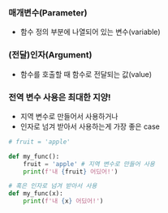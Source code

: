 ### 매개변수(Parameter)

- 함수 정의 부분에 나열되어 있는 변수(variable)



### (전달)인자(Argument)

- 함수를 호출할 때 함수로 전달되는 값(value)



### 전역 변수 사용은 최대한 지양!

- 지역 변수로 만들어서 사용하거나
- 인자로 넘겨 받아서 사용하는게 가장 좋은 case

```python
# fruit = 'apple'

def my_func():
    fruit = 'apple' # 지역 변수로 만들어 사용
	print(f'내 {fruit} 어딨어!')

# 혹은 인자로 넘겨 받아서 사용
def my_func(x):
    print(f'내 {x} 어딨어!')
```